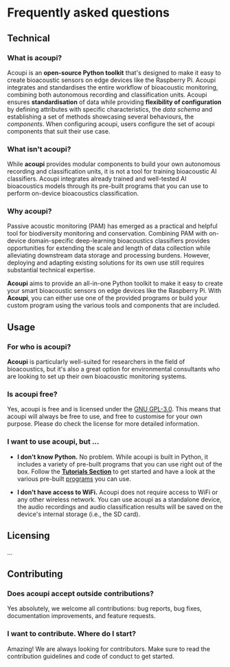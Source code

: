 
# Frequently asked questions

## Technical 

### What is acoupi? 
Acoupi is an **open-source Python toolkit** that's designed to make it easy to create bioacoustic sensors on edge devices like the Raspberry Pi. Acoupi integrates and standardises the entire workflow of bioacoustic monitoring, combining both autonomous recording and classification units. Acoupi ensures **standardisation** of data while providing **flexibility of configuration** by defining attributes with specific characteristics, the *data schema* and establishing a set of methods showcasing several behaviours, the *components*. When configuring acoupi, users configure the set of acoupi components that suit their use case. 

### What isn't acoupi?
While **acoupi** provides modular components to build your own autonomous recording and classification units, it is not a tool for training bioacoustic AI classifiers. Acoupi integrates already trained and well-tested AI bioacoustics models through its pre-built programs that you can use to perform on-device bioacoustics classification. 

### Why acoupi? 
Passive acoustic monitoring (PAM) has emerged as a practical and helpful tool for biodiversity monitoring and conservation. Combining PAM with on-device domain-specific deep-learning bioacoustics classifiers provides opportunities for extending the scale and length of data collection while alleviating downstream data storage and processing burdens. However, deploying and adapting existing solutions for its own use still requires substantial technical expertise. 

**Acoupi** aims to provide an all-in-one Python toolkit to make it easy to create your smart bioacoustic sensors on edge devices like the Raspberry Pi. With **Acoupi**, you can either use one of the provided programs or build your custom program using the various tools and components that are included.

## Usage

### For who is acoupi? 
**Acoupi** is particularly well-suited for researchers in the field of bioacoustics, but it's also a great option for environmental consultants who are looking to set up their own bioacoustic monitoring systems. 

### Is acoupi free?
Yes, acoupi is free and is licensed under the [GNU GPL-3.0](license.md). This means that acoupi will always be free to use, and free to customise for your own purpose. Please do check the license for more detailed information. 


### I want to use acoupi, but ...
- **I don't know Python.** No problem. While acoupi is built in Python, it includes a variety of pre-built programs that you can use right out of the box. Follow the [__Tutorials Section__](tutorials/index.md) to get started and have a look at the various pre-built [programs](tutorials/programs.md) you can use. 

- **I don't have access to WiFi.** Acoupi does not require access to WiFi or any other wireless network. You can use acoupi as a standalone device, the audio recordings and audio classification results will be saved on the device's internal storage (i.e., the SD card). 

## Licensing
...

## Contributing

### Does acoupi accept outside contributions? 
Yes absolutely, we welcome all contributions: bug reports, bug fixes, documentation improvements, and feature requests.  

### I want to contribute. Where do I start?
Amazing! We are always looking for contributors. Make sure to read the contribution guidelines and code of conduct to get started.
